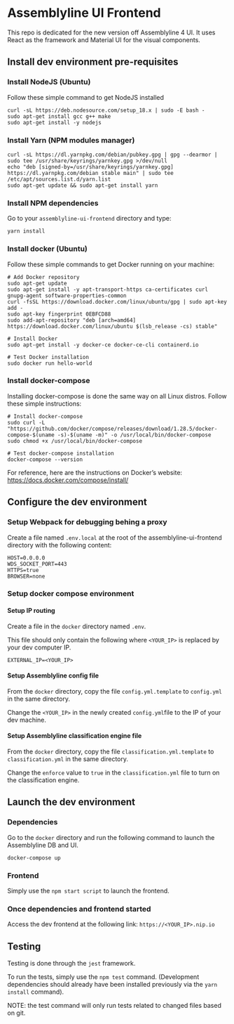 # Assemblyline UI Frontend

This repo is dedicated for the new version off Assemblyline 4 UI. It uses React as the framework and Material UI for the visual components.

## Install dev environment pre-requisites

### Install NodeJS (Ubuntu)

Follow these simple command to get NodeJS installed

    curl -sL https://deb.nodesource.com/setup_18.x | sudo -E bash -
    sudo apt-get install gcc g++ make
    sudo apt-get install -y nodejs

### Install Yarn (NPM modules manager)

    curl -sL https://dl.yarnpkg.com/debian/pubkey.gpg | gpg --dearmor | sudo tee /usr/share/keyrings/yarnkey.gpg >/dev/null
    echo "deb [signed-by=/usr/share/keyrings/yarnkey.gpg] https://dl.yarnpkg.com/debian stable main" | sudo tee /etc/apt/sources.list.d/yarn.list
    sudo apt-get update && sudo apt-get install yarn

### Install NPM dependencies

Go to your `assemblyline-ui-frontend` directory and type:

    yarn install

### Install docker (Ubuntu)

Follow these simple commands to get Docker running on your machine:

    # Add Docker repository
    sudo apt-get update
    sudo apt-get install -y apt-transport-https ca-certificates curl gnupg-agent software-properties-common
    curl -fsSL https://download.docker.com/linux/ubuntu/gpg | sudo apt-key add -
    sudo apt-key fingerprint 0EBFCD88
    sudo add-apt-repository "deb [arch=amd64] https://download.docker.com/linux/ubuntu $(lsb_release -cs) stable"

    # Install Docker
    sudo apt-get install -y docker-ce docker-ce-cli containerd.io

    # Test Docker installation
    sudo docker run hello-world

### Install docker-compose

Installing docker-compose is done the same way on all Linux distros. Follow these simple instructions:

    # Install docker-compose
    sudo curl -L "https://github.com/docker/compose/releases/download/1.28.5/docker-compose-$(uname -s)-$(uname -m)" -o /usr/local/bin/docker-compose
    sudo chmod +x /usr/local/bin/docker-compose

    # Test docker-compose installation
    docker-compose --version

For reference, here are the instructions on Docker’s website: <https://docs.docker.com/compose/install/>

## Configure the dev environment

### Setup Webpack for debugging behing a proxy

Create a file named `.env.local` at the root of the assemblyline-ui-frontend directory with the following content:

    HOST=0.0.0.0
    WDS_SOCKET_PORT=443
    HTTPS=true
    BROWSER=none

### Setup docker compose environment

#### Setup IP routing

Create a file in the `docker` directory named `.env`.

This file should only contain the following where `<YOUR_IP>` is replaced by your dev computer IP.

    EXTERNAL_IP=<YOUR_IP>

#### Setup Assemblyline config file

From the `docker` directory, copy the file `config.yml.template` to `config.yml` in the same directory.

Change the `<YOUR_IP>` in the newly created `config.yml`file to the IP of your dev machine.

#### Setup Assemblyline classification engine file

From the `docker` directory, copy the file `classification.yml.template` to `classification.yml` in the same directory.

Change the `enforce` value to `true` in the `classification.yml` file to turn on the classification engine.

## Launch the dev environment

### Dependencies

Go to the `docker` directory and run the following command to launch the Assemblyline DB and UI.

    docker-compose up

### Frontend

Simply use the `npm start script` to launch the frontend.

### Once dependencies and frontend started

Access the dev frontend at the following link: `https://<YOUR_IP>.nip.io`

## Testing

Testing is done through the `jest` framework.

To run the tests, simply use the `npm test` command. (Development dependencies should already have been installed
previously via the `yarn install` command).

NOTE: the test command will only run tests related to changed files based on git.
